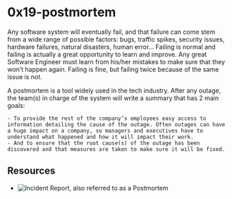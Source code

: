 # 0x19-postmortem


Any software system will eventually fail, and that failure can come stem from a wide range of possible factors: bugs, traffic spikes, security issues, hardware failures, natural disasters, human error… Failing is normal and failing is actually a great opportunity to learn and improve. Any great Software Engineer must learn from his/her mistakes to make sure that they won’t happen again. Failing is fine, but failing twice because of the same issue is not.

A postmortem is a tool widely used in the tech industry. After any outage, the team(s) in charge of the system will write a summary that has 2 main goals:

    - To provide the rest of the company’s employees easy access to information detailing the cause of the outage. Often outages can have a huge impact on a company, so managers and executives have to understand what happened and how it will impact their work.
    - And to ensure that the root cause(s) of the outage has been discovered and that measures are taken to make sure it will be fixed.

## Resources
- ![Incident Report, also referred to as a Postmortem](https://safetyiq.com/insight/how-to-write-an-incident-report-with-examples/)
